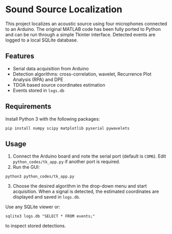# Sound Source Localization

This project localizes an acoustic source using four microphones connected to an Arduino.  The original MATLAB code has been fully ported to Python and can be run through a simple Tkinter interface.  Detected events are logged to a local SQLite database.

## Features
- Serial data acquisition from Arduino
- Detection algorithms: cross-correlation, wavelet, Recurrence Plot Analysis (RPA) and DPE
- TDOA based source coordinates estimation
- Events stored in `logs.db`

## Requirements
Install Python 3 with the following packages:
```
pip install numpy scipy matplotlib pyserial pywavelets
```

## Usage
1. Connect the Arduino board and note the serial port (default is `COM6`).  Edit `python_codes/tk_app.py` if another port is required.
2. Run the GUI:
```
python3 python_codes/tk_app.py
```
3. Choose the desired algorithm in the drop-down menu and start acquisition.  When a signal is detected, the estimated coordinates are displayed and saved in `logs.db`.

Use any SQLite viewer or:
```
sqlite3 logs.db "SELECT * FROM events;"
```
to inspect stored detections.
